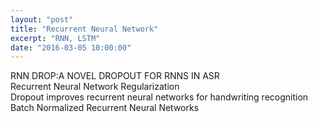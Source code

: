 ```yaml
---
layout: "post"
title: "Recurrent Neural Network"
excerpt: "RNN, LSTM"
date: "2016-03-05 10:00:00"
---
```


RNN DROP:A NOVEL DROPOUT FOR RNNS IN ASR<br>
Recurrent Neural Network Regularization<br>
Dropout  improves  recurrent  neural  networks  for  handwriting 
recognition<br>
Batch Normalized Recurrent Neural Networks
